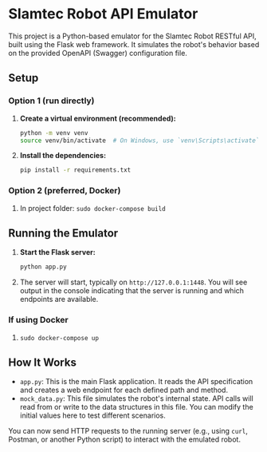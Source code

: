 # Slamtec Robot API Emulator

This project is a Python-based emulator for the Slamtec Robot RESTful API, built using the Flask web framework. It simulates the robot's behavior based on the provided OpenAPI (Swagger) configuration file.

## Setup

### Option 1 (run directly)
1.  **Create a virtual environment (recommended):**
    ```bash
    python -m venv venv
    source venv/bin/activate  # On Windows, use `venv\Scripts\activate`
    ```

2.  **Install the dependencies:**
    ```bash
    pip install -r requirements.txt
    ```

### Option 2 (preferred, Docker)
1. In project folder: `sudo docker-compose build`

## Running the Emulator

1.  **Start the Flask server:**
    ```bash
    python app.py
    ```

2.  The server will start, typically on `http://127.0.0.1:1448`. You will see output in the console indicating that the server is running and which endpoints are available.

### If using Docker
1. `sudo docker-compose up`


## How It Works

-   `app.py`: This is the main Flask application. It reads the API specification and creates a web endpoint for each defined path and method.
-   `mock_data.py`: This file simulates the robot's internal state. API calls will read from or write to the data structures in this file. You can modify the initial values here to test different scenarios.

You can now send HTTP requests to the running server (e.g., using `curl`, Postman, or another Python script) to interact with the emulated robot.
